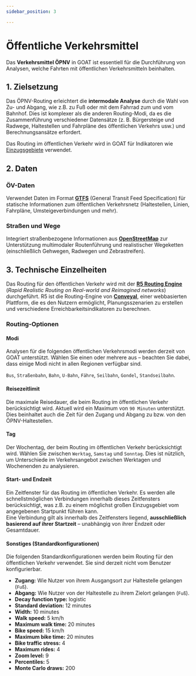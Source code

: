 ```yaml
---
sidebar_position: 3

---
```


# Öffentliche Verkehrsmittel

Das **Verkehrsmittel ÖPNV** in GOAT ist essentiell für die Durchführung von Analysen, welche Fahrten mit öffentlichen Verkehrsmitteln beinhalten.

## 1. Zielsetzung

Das ÖPNV-Routing erleichtert die **intermodale Analyse** durch die Wahl von Zu- und Abgang, wie z.B. zu Fuß oder mit dem Fahrrad zum und vom Bahnhof. Dies ist komplexer als die anderen Routing-Modi, da es die Zusammenführung verschiedener Datensätze (z. B. Bürgersteige und Radwege, Haltestellen und Fahrpläne des öffentlichen Verkehrs usw.) und Berechnungsansätze erfordert.

Das Routing im öffentlichen Verkehr wird in GOAT für Indikatoren wie [Einzugsgebiete](../toolbox/accessibility_indicators/catchments) verwendet.


## 2. Daten

### ÖV-Daten

Verwendet Daten im Format **[GTFS](https://gtfs.org/)** (General Transit Feed Specification) für statische Informationen zum öffentlichen Verkehrsnetz (Haltestellen, Linien, Fahrpläne, Umsteigeverbindungen und mehr).


### Straßen und Wege

Integriert straßenbezogene Informationen aus **[OpenStreetMap](https://wiki.openstreetmap.org/)** zur Unterstützung multimodaler Routenführung und realistischer Wegeketten (einschließlich Gehwegen, Radwegen und Zebrastreifen).


## 3. Technische Einzelheiten

Das Routing für den öffentlichen Verkehr wird mit der **[R5 Routing Engine](https://github.com/conveyal/r5)** (_Rapid Realistic Routing on Real-world and Reimagined networks_) durchgeführt. R5 ist die Routing-Engine von **[Conveyal](https://conveyal.com/)**, einer webbasierten Plattform, die es den Nutzern ermöglicht, Planungsszenarien zu erstellen und verschiedene Erreichbarkeitsindikatoren zu berechnen.


### Routing-Optionen

#### Modi

Analysen für die folgenden öffentlichen Verkehrsmodi werden derzeit von GOAT unterstützt. Wählen Sie einen oder mehrere aus – beachten Sie dabei, dass einige Modi nicht in allen Regionen verfügbar sind.

`Bus`, `Straßenbahn`, `Bahn`, `U-Bahn`, `Fähre`, `Seilbahn`, `Gondel`, `Standseilbahn`.

#### Reisezeitlimit

Die maximale Reisedauer, die beim Routing im öffentlichen Verkehr berücksichtigt wird. Aktuell wird ein Maximum von `90 Minuten` unterstützt. Dies beinhaltet auch die Zeit für den Zugang und Abgang zu bzw. von den ÖPNV-Haltestellen.

#### Tag

Der Wochentag, der beim Routing im öffentlichen Verkehr berücksichtigt wird. Wählen Sie zwischen `Werktag`, `Samstag` und `Sonntag`. Dies ist nützlich, um Unterschiede im Verkehrsangebot zwischen Werktagen und Wochenenden zu analysieren.

#### Start- und Endzeit

Ein Zeitfenster für das Routing im öffentlichen Verkehr. Es werden alle schnellstmöglichen Verbindungen innerhalb dieses Zeitfensters berücksichtigt, was z.B. zu einem möglichst großen Einzugsgebiet vom angegebenen Startpunkt führen kann.  
Eine Verbindung gilt als innerhalb des Zeitfensters liegend, **ausschließlich basierend auf ihrer Startzeit** – unabhängig von ihrer Endzeit oder Gesamtdauer.


#### Sonstiges (Standardkonfigurationen)

Die folgenden Standardkonfigurationen werden beim Routing für den öffentlichen Verkehr verwendet. Sie sind derzeit nicht vom Benutzer konfigurierbar.
- **Zugang:** Wie Nutzer von ihrem Ausgangsort zur Haltestelle gelangen (`Fuß`).
- **Abgang:** Wie Nutzer von der Haltestelle zu ihrem Zielort gelangen (`Fuß`).
- **Decay function type:** logistic
- **Standard deviation:** 12 minutes
- **Width:** 10 minutes
- **Walk speed:** 5 km/h
- **Maximum walk time:** 20 minutes
- **Bike speed:** 15 km/h
- **Maximum bike time:** 20 minutes
- **Bike traffic stress:** 4
- **Maximum rides:** 4
- **Zoom level:** 9
- **Percentiles:** 5
- **Monte Carlo draws:** 200